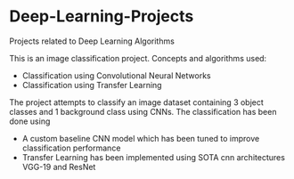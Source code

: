 # Deep-Learning-Projects
Projects related to Deep Learning Algorithms

This is an image classification project.
Concepts and algorithms used:
  - Classification using Convolutional Neural Networks
  - Classification using Transfer Learning

The project attempts to classify an image dataset containing 3 object classes and 1 background class using CNNs. 
The classification has been done using
  - A custom baseline CNN model which has been tuned to improve classification performance
  - Transfer Learning has been implemented using SOTA cnn architectures VGG-19 and ResNet
